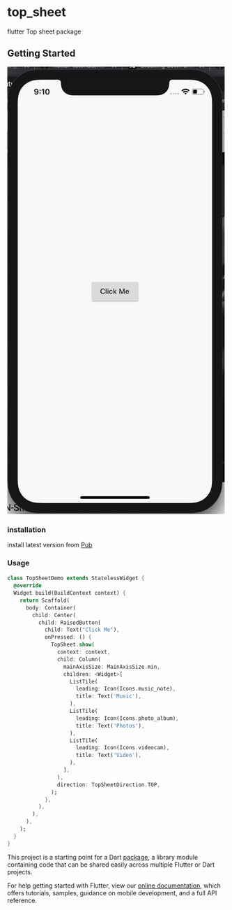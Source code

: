 # top_sheet

flutter Top sheet package

## Getting Started

<img src="image.gif"></img>

### installation

install latest version from [Pub](https://pub.dev/packages/top_sheet)

### Usage

```dart
class TopSheetDemo extends StatelessWidget {
  @override
  Widget build(BuildContext context) {
    return Scaffold(
      body: Container(
        child: Center(
          child: RaisedButton(
            child: Text("Click Me"),
            onPressed: () {
              TopSheet.show(
                context: context,
                child: Column(
                  mainAxisSize: MainAxisSize.min,
                  children: <Widget>[
                    ListTile(
                      leading: Icon(Icons.music_note),
                      title: Text('Music'),
                    ),
                    ListTile(
                      leading: Icon(Icons.photo_album),
                      title: Text('Photos'),
                    ),
                    ListTile(
                      leading: Icon(Icons.videocam),
                      title: Text('Video'),
                    ),
                  ],
                ),
                direction: TopSheetDirection.TOP,
              );
            },
          ),
        ),
      ),
    );
  }
}
```

This project is a starting point for a Dart
[package](https://flutter.dev/developing-packages/),
a library module containing code that can be shared easily across
multiple Flutter or Dart projects.

For help getting started with Flutter, view our 
[online documentation](https://flutter.dev/docs), which offers tutorials, 
samples, guidance on mobile development, and a full API reference.
